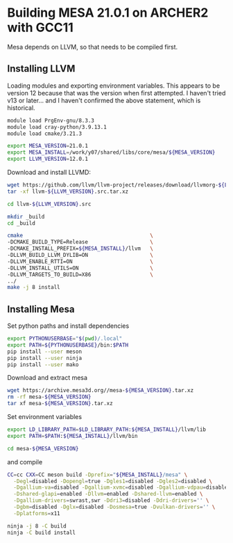 Building MESA 21.0.1 on ARCHER2 with GCC11
==========================================

Mesa depends on LLVM, so that needs to be compiled first.

Installing LLVM
---------------

Loading modules and exporting environment variables.
This appears to be version 12 because that was the version when first attempted.
I haven't tried v13 or later... and I haven't confirmed the above statement, which is historical.

```bash
module load PrgEnv-gnu/8.3.3
module load cray-python/3.9.13.1
module load cmake/3.21.3

export MESA_VERSION=21.0.1
export MESA_INSTALL=/work/y07/shared/libs/core/mesa/${MESA_VERSION}
export LLVM_VERSION=12.0.1
```

Download and install LLVMD:

```bash
wget https://github.com/llvm/llvm-project/releases/download/llvmorg-${LLVM_VERSION}/llvm-${LLVM_VERSION}.src.tar.xz
tar -xf llvm-${LLVM_VERSION}.src.tar.xz

cd llvm-${LLVM_VERSION}.src

mkdir _build
cd _build

cmake                                         \
-DCMAKE_BUILD_TYPE=Release                    \
-DCMAKE_INSTALL_PREFIX=${MESA_INSTALL}/llvm   \
-DLLVM_BUILD_LLVM_DYLIB=ON                    \
-DLLVM_ENABLE_RTTI=ON                         \
-DLLVM_INSTALL_UTILS=ON                       \
-DLLVM_TARGETS_TO_BUILD=X86                   \
../
make -j 8 install
```

Installing Mesa
---------------

Set python paths and install dependencies

```bash
export PYTHONUSERBASE="$(pwd)/.local"
export PATH=${PYTHONUSERBASE}/bin:$PATH
pip install --user meson
pip install --user ninja
pip install --user mako
```

Download and extract mesa

```bash
wget https://archive.mesa3d.org//mesa-${MESA_VERSION}.tar.xz
rm -rf mesa-${MESA_VERSION}
tar xf mesa-${MESA_VERSION}.tar.xz
```

Set environment variables

```bash
export LD_LIBRARY_PATH=$LD_LIBRARY_PATH:${MESA_INSTALL}/llvm/lib
export PATH=$PATH:${MESA_INSTALL}/llvm/bin

cd mesa-${MESA_VERSION}
```

and compile

```bash
CC=cc CXX=CC meson build -Dprefix="${MESA_INSTALL}/mesa" \
  -Degl=disabled -Dopengl=true -Dgles1=disabled -Dgles2=disabled \
  -Dgallium-va=disabled -Dgallium-xvmc=disabled -Dgallium-vdpau=disabled \
  -Dshared-glapi=enabled -Dllvm=enabled -Dshared-llvm=enabled \
  -Dgallium-drivers=swrast,swr -Ddri3=disabled -Ddri-drivers='' \
  -Dgbm=disabled -Dglx=disabled -Dosmesa=true -Dvulkan-drivers='' \
  -Dplatforms=x11

ninja -j 8 -C build
ninja -C build install
```

